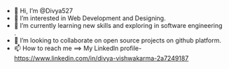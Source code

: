 - 👋 Hi, I’m @Divya527
- 👀 I’m interested in Web Development and Designing.
- 🌱 I’m currently learning new skills and exploring in software engineering .
- 💞️ I’m looking to collaborate on open source projects on github platform.
- 📫 How to reach me ==> My Linkedln profile- https://www.linkedin.com/in/divya-vishwakarma-2a7249187

<!---
Divya527/Divya527 is a ✨ special ✨ repository because its `README.md` (this file) appears on your GitHub profile.
You can click the Preview link to take a look at your changes.
--->
